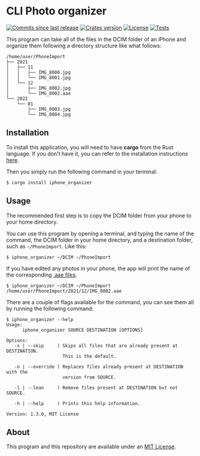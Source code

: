 # CLI Photo organizer
[![Commits since last release](https://img.shields.io/github/commits-since/nico-castell/photo_organizer/latest?label=Commits%20since%20last%20release&color=informational&logo=Git&logoColor=white&style=flat-square)](https://github.com/nico-castell/photo_organizer/commits)
[![Crates version](https://img.shields.io/crates/v/iphone_organizer?color=informational&label=Crate%20version&logo=Rust&logoColor=white&style=flat-square)](https://crates.io/crates/iphone_organizer/versions)
[![License](https://img.shields.io/github/license/nico-castell/photo_organizer?label=License&color=informational&logo=Open%20Source%20Initiative&logoColor=white&style=flat-square)](LICENSE)
[![Tests](https://img.shields.io/github/workflow/status/nico-castell/photo_organizer/tests?label=tests&logo=GitHub%20Actions&logoColor=white&style=flat-square)](https://github.com/nico-castell/photo_organizer/actions/workflows/rust-tests.yml)

This program can take all of the files in the DCIM folder of an iPhone and organize them following a
directory structure like what follows:

```
/home/user/PhoneImport
├── 2021
│   ├── 11
│   │   ├── IMG_8000.jpg
│   │   └── IMG_8001.jpg
│   └── 12
│       ├── IMG_8002.jpg
│       └── IMG_8002.aae
└── 2022
    └── 01
        ├── IMG_8003.jpg
        └── IMG_8004.jpg
```

## Installation
To install this application, you will need to have **cargo** from the Rust language. If you don't
have it, you can refer to the installation instructions
[here](https://www.rust-lang.org/learn/get-started).

Then you simply run the following command in your terminal:

```
$ cargo install iphone_organizer
```

## Usage
The recommended first step is to copy the DCIM folder from your phone to your home directory.

You can use this program by opening a terminal, and typing the name of the command, the DCIM folder
in your home directory, and a destination folder, such as `~/PhoneImport`. Like this:

```
$ iphone_organizer ~/DCIM ~/PhoneImport
```

If you have edited any photos in your phone, the app will print the name of the corresponding
[.aae files](https://fileinfo.com/extension/aae).

```
$ iphone_organizer ~/DCIM ~/PhoneImport
/home/user/PhoneImport/2021/12/IMG_8002.aae
```

There are a couple of flags available for the command, you can see them all by running the following
command:

```
$ iphone_organizer --help
Usage:
      iphone_organizer SOURCE DESTINATION [OPTIONS]

Options:
   -s | --skip     ) Skips all files that are already present at DESTINATION.
                     This is the default.

   -o | --override ) Replaces files already present at DESTINATION with the
                     version from SOURCE.

   -l | --lean     ) Remove files present at DESTINATION but not SOURCE.

   -h | --help     ) Prints this help information.

Version: 1.3.0, MIT License
```

## About
This program and this repository are available under an [MIT License](LICENSE).

